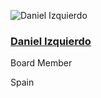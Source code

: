 ![Daniel Izquierdo](https://github.com/chaoss/community/blob/main/governance/board/images/daniel-izquierdo.jpg)

### [Daniel Izquierdo](https://www.linkedin.com/in/dicortazar/)
Board Member

Spain
